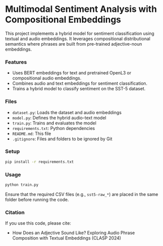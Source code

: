 # Multimodal Sentiment Analysis with Compositional Embeddings

This project implements a hybrid model for sentiment classification using textual and audio embeddings.
It leverages compositional distributional semantics where phrases are built from pre-trained adjective-noun embeddings.

### Features
- Uses BERT embeddings for text and pretrained OpenL3 or compositional audio embeddings.
- Combines audio and text embeddings for sentiment classification.
- Trains a hybrid model to classify sentiment on the SST-5 dataset.

### Files
- `dataset.py`: Loads the dataset and audio embeddings
- `model.py`: Defines the hybrid audio-text model
- `train.py`: Trains and evaluates the model
- `requirements.txt`: Python dependencies
- `README.md`: This file
- `.gitignore`: Files and folders to be ignored by Git

### Setup
```bash
pip install -r requirements.txt
```

### Usage
```bash
python train.py
```

Ensure that the required CSV files (e.g., `sst5-raw_*`) are placed in the same folder before running the code.

### Citation
If you use this code, please cite:

- How Does an Adjective Sound Like? Exploring Audio Phrase Composition with Textual Embeddings (CLASP 2024)
